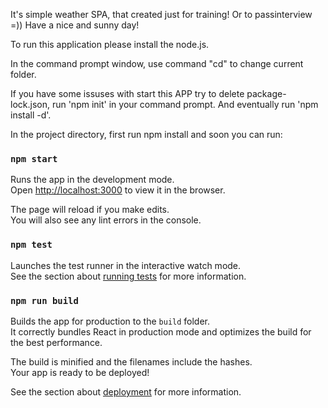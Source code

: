 It's simple weather SPA, that created just for training!
Or to passinterview =)) Have a nice and sunny day!

To run this application please install the node.js.

In the command prompt window, use command "cd" to change current folder.

If you have some issuses with start this APP try to delete package-lock.json, run 'npm init' in your command prompt. And eventually run 'npm install -d'.

In the project directory, first run npm install and soon you can run:

### `npm start`

Runs the app in the development mode.<br>
Open [http://localhost:3000](http://localhost:3000) to view it in the browser.

The page will reload if you make edits.<br>
You will also see any lint errors in the console.

### `npm test`

Launches the test runner in the interactive watch mode.<br>
See the section about [running tests](https://facebook.github.io/create-react-app/docs/running-tests) for more information.

### `npm run build`

Builds the app for production to the `build` folder.<br>
It correctly bundles React in production mode and optimizes the build for the best performance.

The build is minified and the filenames include the hashes.<br>
Your app is ready to be deployed!

See the section about [deployment](https://facebook.github.io/create-react-app/docs/deployment) for more information.